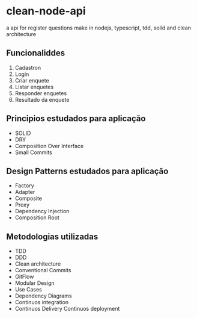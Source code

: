 # clean-node-api
a api for register questions make in nodejs, typescript, tdd, solid and clean architecture

## Funcionaliddes
1. Cadastron
2. Login
3. Criar enquete
4. Listar enquetes
5. Responder enquetes
6. Resultado da enquete

## Principios estudados para aplicação
- SOLID
- DRY
- Composition Over Interface
- Small Commits

## Design Patterns estudados para aplicação
- Factory
- Adapter
- Composite
- Proxy
- Dependency Injection
- Composition Root

## Metodologias utilizadas
- TDD
- DDD
- Clean architecture
- Conventional Commits 
- GitFlow
- Modular Design
- Use Cases
- Dependency Diagrams
- Continuos integration
- Continuos Delivery
Continuos deployment
